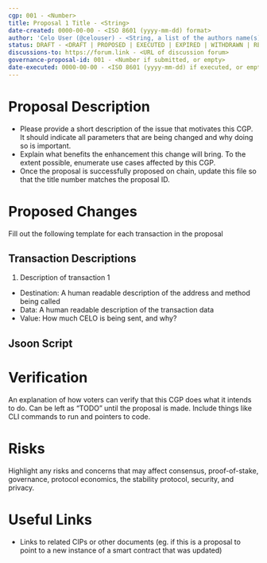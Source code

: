 ```yaml
---
cgp: 001 - <Number>
title: Proposal 1 Title - <String>
date-created: 0000-00-00 - <ISO 8601 (yyyy-mm-dd) format>
author: 'Celo User (@celouser) - <String, a list of the authors name(s) and/or username(s)>'
status: DRAFT - <DRAFT | PROPOSED | EXECUTED | EXPIRED | WITHDRAWN | REJECTED>
discussions-to: https://forum.link - <URL of discussion forum>
governance-proposal-id: 001 - <Number if submitted, or empty>
date-executed: 0000-00-00 - <ISO 8601 (yyyy-mm-dd) if executed, or empty>
---
```


<!-- Please view other proposals for an example on filling the above section. It is important the type is correct eg Number, String -->
 
# Proposal Description
- Please provide a short description of the issue that motivates this CGP. It should indicate all parameters that are being changed and why doing so is important.
- Explain what benefits the enhancement this change will bring. To the extent possible, enumerate use cases affected by this CGP.
- Once the proposal is successfully proposed on chain, update this file so that the title number matches the proposal ID.
 
# Proposed Changes
Fill out the following template for each transaction in the proposal

## Transaction Descriptions
1. Description of transaction 1
  - Destination: A human readable description of the address and method being called
  - Data: A human readable description of the transaction data
  - Value: How much CELO is being sent, and why?

## Jsoon Script
<!-- Please include here the json script to be executed -->

# Verification
An explanation of how voters can verify that this CGP does what it intends to do. Can be left as “TODO” until the proposal is made. Include things like CLI commands to run and pointers to code.
 
# Risks
Highlight any risks and concerns that may affect consensus, proof-of-stake, governance, protocol economics, the stability protocol, security, and privacy.
 
# Useful Links
<!-- Optional section -->
* Links to related CIPs or other documents (eg. if this is a proposal to point to a new instance of a smart contract that was updated)
